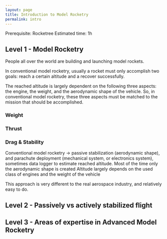 ```yaml
---
layout: page
title: Introduction to Model Rocketry
permalink: intro
---
```

Prerequisite: Rocketree 
Estimated time: 1h
## Level 1 - Model Rocketry 
People all over the world are building and launching model rockets. 

In conventional model rocketry, usually a rocket must only accomplish two goals: reach a certain altitude and a recover successfully. 

The reached altitude is largely dependent on the following three aspects: the engine, the weight, and the aerodynamic shape of the vehicle. So, in conventional model rocketry, these three aspects must be matched to the mission that should be accomplished.
### Weight



### Thrust
### Drag & Stability 





Conventional model rocketry → passive stabilization (aerodynamic shape), and parachute deployment (mechanical system, or electronics system), sometimes data logger to estimate reached altitude. 
Most of the time only the aerodynamic shape is created 
Altitude largely depends on the used class of engines and the weight of the vehicle

This approach is very different to the real aerospace industry, and relatively easy to do. 
## Level 2  - Passively vs actively stabilized flight


## Level 3 - Areas of expertise in Advanced Model Rocketry


